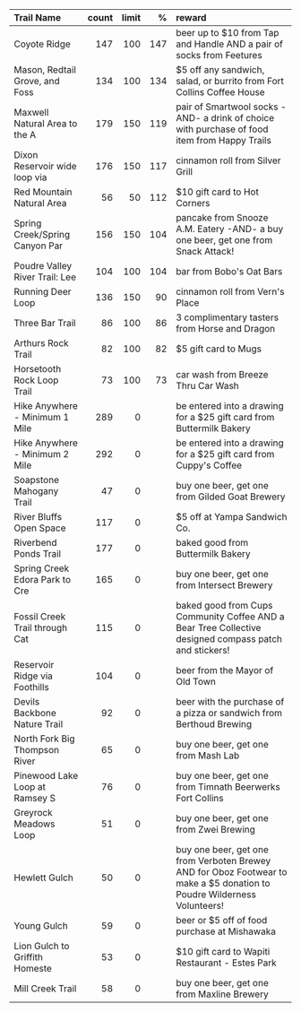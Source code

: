 | Trail Name                     |   count |   limit |   % | reward                                                                                                                  |
|:-------------------------------|--------:|--------:|----:|:------------------------------------------------------------------------------------------------------------------------|
| Coyote Ridge                   |     147 |     100 | 147 | beer up to $10 from Tap and Handle AND a pair of socks from Feetures                                                    |
| Mason, Redtail Grove, and Foss |     134 |     100 | 134 | $5 off any sandwich, salad, or burrito from Fort Collins Coffee House                                                   |
| Maxwell Natural Area to the A  |     179 |     150 | 119 | pair of Smartwool socks -AND- a drink of choice with purchase of food item from Happy Trails                            |
| Dixon Reservoir wide loop via  |     176 |     150 | 117 | cinnamon roll from Silver Grill                                                                                         |
| Red Mountain Natural Area      |      56 |      50 | 112 | $10 gift card to Hot Corners                                                                                            |
| Spring Creek/Spring Canyon Par |     156 |     150 | 104 | pancake from Snooze A.M. Eatery -AND- a buy one beer, get one from Snack Attack!                                        |
| Poudre Valley River Trail: Lee |     104 |     100 | 104 | bar from Bobo's Oat Bars                                                                                                |
| Running Deer Loop              |     136 |     150 |  90 | cinnamon roll from Vern's Place                                                                                         |
| Three Bar Trail                |      86 |     100 |  86 | 3 complimentary tasters from Horse and Dragon                                                                           |
| Arthurs Rock Trail             |      82 |     100 |  82 | $5 gift card to Mugs                                                                                                    |
| Horsetooth Rock Loop Trail     |      73 |     100 |  73 | car wash from Breeze Thru Car Wash                                                                                      |
| Hike Anywhere - Minimum 1 Mile |     289 |       0 |     | be entered into a drawing for a $25 gift card from Buttermilk Bakery                                                    |
| Hike Anywhere - Minimum 2 Mile |     292 |       0 |     | be entered into a drawing for a $25 gift card from Cuppy's Coffee                                                       |
| Soapstone Mahogany Trail       |      47 |       0 |     | buy one beer, get one from Gilded Goat Brewery                                                                          |
| River Bluffs Open Space        |     117 |       0 |     | $5 off at Yampa Sandwich Co.                                                                                            |
| Riverbend Ponds Trail          |     177 |       0 |     | baked good from Buttermilk Bakery                                                                                       |
| Spring Creek Edora Park to Cre |     165 |       0 |     | buy one beer, get one from Intersect Brewery                                                                            |
| Fossil Creek Trail through Cat |     115 |       0 |     | baked good from Cups Community Coffee AND a Bear Tree Collective designed compass patch and stickers!                   |
| Reservoir Ridge via Foothills  |     104 |       0 |     | beer from the Mayor of Old Town                                                                                         |
| Devils Backbone Nature Trail   |      92 |       0 |     | beer with the purchase of a pizza or sandwich from Berthoud Brewing                                                     |
| North Fork Big Thompson River  |      65 |       0 |     | buy one beer, get one from Mash Lab                                                                                     |
| Pinewood Lake Loop at Ramsey S |      76 |       0 |     | buy one beer, get one from Timnath Beerwerks Fort Collins                                                               |
| Greyrock Meadows Loop          |      51 |       0 |     | buy one beer, get one from Zwei Brewing                                                                                 |
| Hewlett Gulch                  |      50 |       0 |     | buy one beer, get one from Verboten Brewey AND for Oboz Footwear to make a $5 donation to Poudre Wilderness Volunteers! |
| Young Gulch                    |      59 |       0 |     | beer or $5 off of food purchase at Mishawaka                                                                            |
| Lion Gulch to Griffith Homeste |      53 |       0 |     | $10 gift card to Wapiti Restaurant - Estes Park                                                                         |
| Mill Creek Trail               |      58 |       0 |     | buy one beer, get one from Maxline Brewery                                                                              |